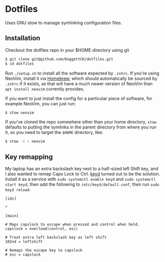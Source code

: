 # Dotfiles

Uses GNU stow to manage symlinking configuration files.

## Installation

Checkout the dotfiles repo in your $HOME directory using git

```bash
$ git clone git@github.com/DoggettCK/dotfiles.git
$ cd dotfiles
```

Run `./setup.sh` to install all the software expected by `.zshrc`. If you're
using NeoVim, install it via [Homebrew](https://brew.sh/), which should
automatically be sourced by `.zshrc` if it exists, as that will have a much
newer version of NeoVim than `apt install neovim` currently provides.

If you want to just install the config for a particular piece of software, for
example NeoVim, you can just run:

```bash
$ stow neovim
```

If you've cloned the repo somewhere other than your home directory, `stow`
defaults to putting the symlinks in the parent directory from where you run it,
so you need to target the `$HOME` directory, like:

```bash
$ stow -t ~ neovim
```

## Key remapping

My laptop has an extra backslash key next to a half-sized left Shift
key, and I also wanted to remap Caps Lock to Ctrl.
[keyd](https://github.com/rvaiya/keyd/) turned out to be the
solution. Install it as a service with `sudo systemctl enable keyd`
and `sudo systemctl start keyd`, then add the following to
`/etc/keyd/default.conf`, then run `sudo keyd reload`.

```
[ids]

*

[main]

# Maps capslock to escape when pressed and control when held.
capslock = overload(control, esc)

# Treat extra left backslash key as left shift
102nd = leftshift

# Remaps the escape key to capslock
# esc = capslock
```
